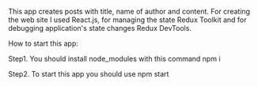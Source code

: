 This app creates posts with title, name of author and content. For creating the web site I used React.js, for managing the state Redux Toolkit and for debugging application's state changes Redux DevTools.

How to start this app:

Step1. You should install node_modules with this command npm i

Step2. To start this app you should use npm start

